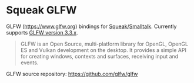 # Squeak GLFW
GLFW (https://www.glfw.org) bindings for [Squeak/Smalltalk].
Currently supports [GLFW version 3.3.x](https://www.glfw.org/docs/3.3/).

> GLFW is an Open Source, multi-platform library for OpenGL, OpenGL ES and Vulkan development on the desktop. It provides a simple API for creating windows, contexts and surfaces, receiving input and events.

GLFW source repository: https://github.com/glfw/glfw

<!-- references -->
[Squeak/Smalltalk]: https://squeak.org